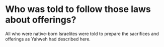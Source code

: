# Who was told to follow those laws about offerings?

All who were native-born Israelites were told to prepare the sacrifices and offerings as Yahweh had described here.
